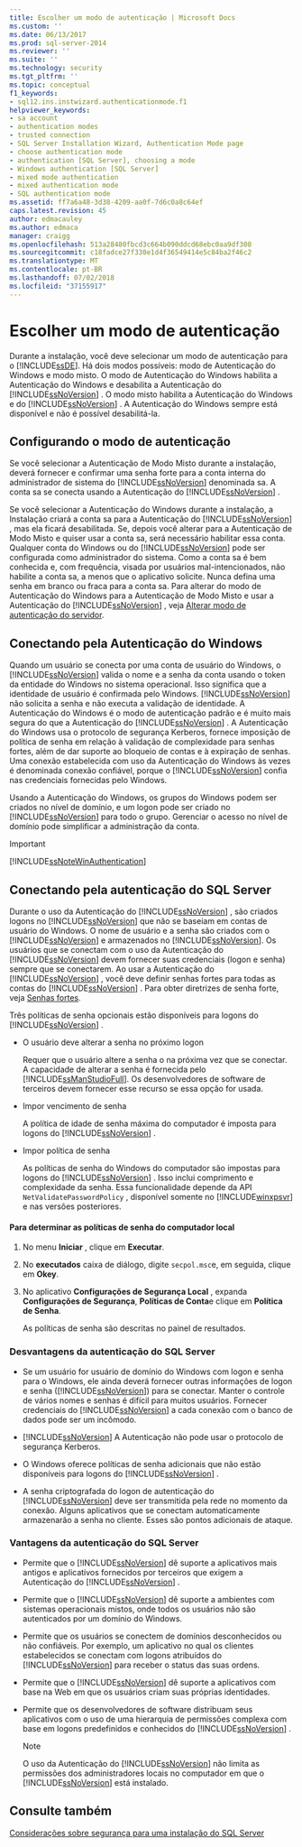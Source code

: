 ```yaml
---
title: Escolher um modo de autenticação | Microsoft Docs
ms.custom: ''
ms.date: 06/13/2017
ms.prod: sql-server-2014
ms.reviewer: ''
ms.suite: ''
ms.technology: security
ms.tgt_pltfrm: ''
ms.topic: conceptual
f1_keywords:
- sql12.ins.instwizard.authenticationmode.f1
helpviewer_keywords:
- sa account
- authentication modes
- trusted connection
- SQL Server Installation Wizard, Authentication Mode page
- choose authentication mode
- authentication [SQL Server], choosing a mode
- Windows authentication [SQL Server]
- mixed mode authentication
- mixed authentication mode
- SQL authentication mode
ms.assetid: ff7a6a48-3d38-4209-aa0f-7d6c0a8c64ef
caps.latest.revision: 45
author: edmacauley
ms.author: edmaca
manager: craigg
ms.openlocfilehash: 513a28480fbcd3c664b090ddcd68ebc0aa9df308
ms.sourcegitcommit: c18fadce27f330e1d4f36549414e5c84ba2f46c2
ms.translationtype: MT
ms.contentlocale: pt-BR
ms.lasthandoff: 07/02/2018
ms.locfileid: "37155917"
---
```

# <a name="choose-an-authentication-mode"></a>Escolher um modo de autenticação
  Durante a instalação, você deve selecionar um modo de autenticação para o [!INCLUDE[ssDE](../../includes/ssde-md.md)]. Há dois modos possíveis: modo de Autenticação do Windows e modo misto. O modo de Autenticação do Windows habilita a Autenticação do Windows e desabilita a Autenticação do [!INCLUDE[ssNoVersion](../../includes/ssnoversion-md.md)] . O modo misto habilita a Autenticação do Windows e do [!INCLUDE[ssNoVersion](../../includes/ssnoversion-md.md)] . A Autenticação do Windows sempre está disponível e não é possível desabilitá-la.  
  
## <a name="configuring-the-authentication-mode"></a>Configurando o modo de autenticação  
 Se você selecionar a Autenticação de Modo Misto durante a instalação, deverá fornecer e confirmar uma senha forte para a conta interna do administrador de sistema do [!INCLUDE[ssNoVersion](../../includes/ssnoversion-md.md)] denominada sa. A conta sa se conecta usando a Autenticação do [!INCLUDE[ssNoVersion](../../includes/ssnoversion-md.md)] .  
  
 Se você selecionar a Autenticação do Windows durante a instalação, a Instalação criará a conta sa para a Autenticação do [!INCLUDE[ssNoVersion](../../includes/ssnoversion-md.md)] , mas ela ficará desabilitada. Se, depois você alterar para a Autenticação de Modo Misto e quiser usar a conta sa, será necessário habilitar essa conta. Qualquer conta do Windows ou do [!INCLUDE[ssNoVersion](../../includes/ssnoversion-md.md)] pode ser configurada como administrador do sistema. Como a conta sa é bem conhecida e, com frequência, visada por usuários mal-intencionados, não habilite a conta sa, a menos que o aplicativo solicite. Nunca defina uma senha em branco ou fraca para a conta sa. Para alterar do modo de Autenticação do Windows para a Autenticação de Modo Misto e usar a Autenticação do [!INCLUDE[ssNoVersion](../../includes/ssnoversion-md.md)] , veja [Alterar modo de autenticação do servidor](../../database-engine/configure-windows/change-server-authentication-mode.md).  
  
## <a name="connecting-through-windows-authentication"></a>Conectando pela Autenticação do Windows  
 Quando um usuário se conecta por uma conta de usuário do Windows, o [!INCLUDE[ssNoVersion](../../includes/ssnoversion-md.md)] valida o nome e a senha da conta usando o token da entidade do Windows no sistema operacional. Isso significa que a identidade de usuário é confirmada pelo Windows. [!INCLUDE[ssNoVersion](../../includes/ssnoversion-md.md)] não solicita a senha e não executa a validação de identidade. A Autenticação do Windows é o modo de autenticação padrão e é muito mais segura do que a Autenticação do [!INCLUDE[ssNoVersion](../../includes/ssnoversion-md.md)] . A Autenticação do Windows usa o protocolo de segurança Kerberos, fornece imposição de política de senha em relação à validação de complexidade para senhas fortes, além de dar suporte ao bloqueio de contas e à expiração de senhas. Uma conexão estabelecida com uso da Autenticação do Windows às vezes é denominada conexão confiável, porque o [!INCLUDE[ssNoVersion](../../includes/ssnoversion-md.md)] confia nas credenciais fornecidas pelo Windows.  
  
 Usando a Autenticação do Windows, os grupos do Windows podem ser criados no nível de domínio, e um logon pode ser criado no [!INCLUDE[ssNoVersion](../../includes/ssnoversion-md.md)] para todo o grupo. Gerenciar o acesso no nível de domínio pode simplificar a administração da conta.  
  
> [!IMPORTANT]  
>  [!INCLUDE[ssNoteWinAuthentication](../../includes/ssnotewinauthentication-md.md)]  
  
## <a name="connecting-through-sql-server-authentication"></a>Conectando pela autenticação do SQL Server  
 Durante o uso da Autenticação do [!INCLUDE[ssNoVersion](../../includes/ssnoversion-md.md)] , são criados logons no [!INCLUDE[ssNoVersion](../../includes/ssnoversion-md.md)] que não se baseiam em contas de usuário do Windows. O nome de usuário e a senha são criados com o [!INCLUDE[ssNoVersion](../../includes/ssnoversion-md.md)] e armazenados no [!INCLUDE[ssNoVersion](../../includes/ssnoversion-md.md)]. Os usuários que se conectam com o uso da Autenticação do [!INCLUDE[ssNoVersion](../../includes/ssnoversion-md.md)] devem fornecer suas credenciais (logon e senha) sempre que se conectarem. Ao usar a Autenticação do [!INCLUDE[ssNoVersion](../../includes/ssnoversion-md.md)] , você deve definir senhas fortes para todas as contas do [!INCLUDE[ssNoVersion](../../includes/ssnoversion-md.md)] . Para obter diretrizes de senha forte, veja [Senhas fortes](strong-passwords.md).  
  
 Três políticas de senha opcionais estão disponíveis para logons do [!INCLUDE[ssNoVersion](../../includes/ssnoversion-md.md)] .  
  
-   O usuário deve alterar a senha no próximo logon  
  
     Requer que o usuário altere a senha o na próxima vez que se conectar. A capacidade de alterar a senha é fornecida pelo [!INCLUDE[ssManStudioFull](../../includes/ssmanstudiofull-md.md)]. Os desenvolvedores de software de terceiros devem fornecer esse recurso se essa opção for usada.  
  
-   Impor vencimento de senha  
  
     A política de idade de senha máxima do computador é imposta para logons do [!INCLUDE[ssNoVersion](../../includes/ssnoversion-md.md)] .  
  
-   Impor política de senha  
  
     As políticas de senha do Windows do computador são impostas para logons do [!INCLUDE[ssNoVersion](../../includes/ssnoversion-md.md)] . Isso inclui comprimento e complexidade da senha. Essa funcionalidade depende da API `NetValidatePasswordPolicy` , disponível somente no [!INCLUDE[winxpsvr](../../includes/winxpsvr-md.md)] e nas versões posteriores.  
  
#### <a name="to-determine-the-password-policies-of-the-local-computer"></a>Para determinar as políticas de senha do computador local  
  
1.  No menu **Iniciar** , clique em **Executar**.  
  
2.  No **executados** caixa de diálogo, digite `secpol.msc`e, em seguida, clique em **Okey**.  
  
3.  No aplicativo **Configurações de Segurança Local** , expanda **Configurações de Segurança**, **Políticas de Conta**e clique em **Política de Senha**.  
  
     As políticas de senha são descritas no painel de resultados.  
  
### <a name="disadvantages-of-sql-server-authentication"></a>Desvantagens da autenticação do SQL Server  
  
-   Se um usuário for usuário de domínio do Windows com logon e senha para o Windows, ele ainda deverá fornecer outras informações de logon e senha ([!INCLUDE[ssNoVersion](../../includes/ssnoversion-md.md)]) para se conectar. Manter o controle de vários nomes e senhas é difícil para muitos usuários. Fornecer credenciais do [!INCLUDE[ssNoVersion](../../includes/ssnoversion-md.md)] a cada conexão com o banco de dados pode ser um incômodo.  
  
-   [!INCLUDE[ssNoVersion](../../includes/ssnoversion-md.md)] A Autenticação não pode usar o protocolo de segurança Kerberos.  
  
-   O Windows oferece políticas de senha adicionais que não estão disponíveis para logons do [!INCLUDE[ssNoVersion](../../includes/ssnoversion-md.md)] .  
  
-   A senha criptografada do logon de autenticação do [!INCLUDE[ssNoVersion](../../includes/ssnoversion-md.md)] deve ser transmitida pela rede no momento da conexão. Alguns aplicativos que se conectam automaticamente armazenarão a senha no cliente. Esses são pontos adicionais de ataque.  
  
### <a name="advantages-of-sql-server-authentication"></a>Vantagens da autenticação do SQL Server  
  
-   Permite que o [!INCLUDE[ssNoVersion](../../includes/ssnoversion-md.md)] dê suporte a aplicativos mais antigos e aplicativos fornecidos por terceiros que exigem a Autenticação do [!INCLUDE[ssNoVersion](../../includes/ssnoversion-md.md)] .  
  
-   Permite que o [!INCLUDE[ssNoVersion](../../includes/ssnoversion-md.md)] dê suporte a ambientes com sistemas operacionais mistos, onde todos os usuários não são autenticados por um domínio do Windows.  
  
-   Permite que os usuários se conectem de domínios desconhecidos ou não confiáveis. Por exemplo, um aplicativo no qual os clientes estabelecidos se conectam com logons atribuídos do [!INCLUDE[ssNoVersion](../../includes/ssnoversion-md.md)] para receber o status das suas ordens.  
  
-   Permite que o [!INCLUDE[ssNoVersion](../../includes/ssnoversion-md.md)] dê suporte a aplicativos com base na Web em que os usuários criam suas próprias identidades.  
  
-   Permite que os desenvolvedores de software distribuam seus aplicativos com o uso de uma hierarquia de permissões complexa com base em logons predefinidos e conhecidos do [!INCLUDE[ssNoVersion](../../includes/ssnoversion-md.md)] .  
  
    > [!NOTE]  
    >  O uso da Autenticação do [!INCLUDE[ssNoVersion](../../includes/ssnoversion-md.md)] não limita as permissões dos administradores locais no computador em que o [!INCLUDE[ssNoVersion](../../includes/ssnoversion-md.md)] está instalado.  
  
## <a name="see-also"></a>Consulte também  
 [Considerações sobre segurança para uma instalação do SQL Server](../../sql-server/install/security-considerations-for-a-sql-server-installation.md)  
  
  

